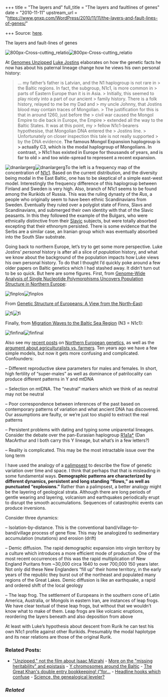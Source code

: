 +++
title = "The layers and"
full_title = "The layers and faultlines of genes"
date = "2010-11-11"
upstream_url = "https://www.gnxp.com/WordPress/2010/11/11/the-layers-and-fault-lines-of-genes/"

+++
Source: [here](https://www.gnxp.com/WordPress/2010/11/11/the-layers-and-fault-lines-of-genes/).

The layers and fault-lines of genes

![800px-Cross-cutting_relatio](https://i0.wp.com/blogs.discovermagazine.com/gnxp/files/2010/11/800px-Cross-cutting_relatio.png?resize=600%2C315)![800px-Cross-cutting_relatio](https://i0.wp.com/blogs.discovermagazine.com/gnxp/files/2010/11/800px-Cross-cutting_relatio.png?resize=600%2C315)

At [Genomes Unzipped](http://www.genomesunzipped.org/2010/11/a-new-family-history.php) [Luke Jostins](http://www.genomesunzipped.org/2010/11/a-new-family-history.php) elaborates on how the genetic facts he now has about his paternal lineage change how he views his own personal history:

> … my father’s father is Latvian, and the N1 haplogroup is not rare in > the Baltic regions. In fact, the subgroup, N1c1, is more common in > parts of Eastern Europe than it is in Asia. >
> Initially, this seemed to play nicely into a part of our ancient > family history. There is a folk history, relayed to me be my Dad and > my uncle Johnny, that Jostins blood may contain traces of Mongolian. > The justification for this is that in around 1260, just before the > civil war caused the Mongol Empire to die back in Europe, the Empire > extended all the way to the Baltic States. It was at this point, my > fellow N1c1-bearers hypothesise, that Mongolian DNA entered the > Jostins line. >
> Unfortunately on closer inspection this tale is not really supported > by the DNA evidence. **The famous Mongol Expansion haplogroup is > actually C3, which is the modal haplogroup of Mongolians. In contrast, > N1c1 has existed in Europe for thousands of years, and is far to old > and too wide-spread to represent a recent expansion.**

![dnanlargerg](https://i0.wp.com/blogs.discovermagazine.com/gnxp/files/2010/11/dnanlargerg.png?resize=300%2C206)![dnanlargerg](https://i0.wp.com/blogs.discovermagazine.com/gnxp/files/2010/11/dnanlargerg.png?resize=300%2C206)To the left is a frequency map of the concentration of [N1c1](https://en.wikipedia.org/wiki/Haplogroup_N_(Y-DNA)#Haplogroup_N1c1). Based on the current distribution, and the diversity being modal in the East Baltic, one has to be skeptical of a simple east-west model. Interestingly the frequency difference of this haplogroup between Finland and Sweden is very high. Also, branch of N1c1 seems to be found among the Rurikids of Russia. This was the ruling dynasty of the *Rus*, a people who originally seem to have been ethnic Scandinavians from Sweden. Eventually they ruled over a polyglot state of Finns, Slavs and Scandinavians, and submerged their own identity with that of the Slavic peasants. In this they followed the example of the Bulgars, who were ethnically distinctive from their [Slavic](https://en.wikipedia.org/wiki/Serbs#Name_and_etymology) subjects, but were totally absorbed excepting that their ethnonym persisted. There is some evidence that the Serbs are a similar case, an Iranian group which was eventually absorbed into the South Slav substrate.

Going back to northern Europe, let’s try to get some more perspective. Luke Jostins’ *personal* history is after all a slice of *population* history, and what we know about the background of the population impacts how Luke views his own personal history. To do that I thought I’d quickly poke around a few older papers on Baltic genetics which I had stashed away. It didn’t turn out to be so quick. But here are some figures. First, from [Genome-Wide Analysis of Single Nucleotide Polymorphisms Uncovers Population Structure in Northern Europe](http://www.plosone.org/article/info:doi/10.1371/journal.pone.0003519):

![finplos](https://i0.wp.com/blogs.discovermagazine.com/gnxp/files/2010/11/finplos.png?resize=600%2C421)![finplos](https://i0.wp.com/blogs.discovermagazine.com/gnxp/files/2010/11/finplos.png?resize=600%2C421)

From [Genetic Structure of Europeans: A View from the North–East](http://www.plosone.org/article/info:doi/10.1371/journal.pone.0005472):

![fi](https://i0.wp.com/blogs.discovermagazine.com/gnxp/files/2010/11/fi.png?resize=600%2C590)![fi](https://i0.wp.com/blogs.discovermagazine.com/gnxp/files/2010/11/fi.png?resize=600%2C590)

Finally, from [Migration Waves to the Baltic Sea Region](http://www.ncbi.nlm.nih.gov/pubmed/18294359) (N3 = N1c1):

![finfinal](https://i0.wp.com/blogs.discovermagazine.com/gnxp/files/2010/11/finfinal.png?resize=600%2C337)![finfinal](https://i0.wp.com/blogs.discovermagazine.com/gnxp/files/2010/11/finfinal.png?resize=600%2C337)

Also see my [recent posts](http://blogs.discovermagazine.com/gnxp/2010/11/the-genetic-heritage-of-europes-north/) on [Northern European genetics](http://blogs.discovermagazine.com/gnxp/2010/11/around-the-great-northern-circle/), as well as the [argument about agriculturalists vs. farmers](http://blogs.discovermagazine.com/gnxp/2010/11/european-man-of-many-faces-cain-vs-abel/). Ten years ago we have a few simple models, but now it gets more confusing and complicated. Confounders:

– Different reproductive skew parameters for males and females. In short, high fertility of “super-males” as well as dominance of patrilocality can produce different patterns in Y and mtDNA

– Selection on mtDNA. The “neutral” markers which we think of as neutral may not be neutral

– Poor correspondence between inferences of the past based on contemporary patterns of variation and what ancient DNA has discovered. Our assumptions are faulty, or we’re just too stupid to extract the real patterns

– Persistent problems with dating and typing some uniparental lineages. Consider the debate over the pan-Eurasian haplogroup [R1a1a\*](https://en.wikipedia.org/wiki/Haplogroup_R1a_(Y-DNA)#Different_meanings_of_.22R1a.22) (Dan MacArthur and I both carry this Y lineage, but what’s in a few letters?)

– Reality is complicated. This may be the most intractable issue over the long term

I have used the analogy of a [palimpsest](https://en.wikipedia.org/wiki/Palimpsest) to describe the flow of genetic variation over time and space. I think that perhaps that that is misleading in some fundamental ways. **Demographic patterns are characterized by different dynamics, persistent and long standing “flows,” as well as punctuated “explosions.”** Rather than a palimpsest, a better analogy might be the layering of geological strata. Although there are long periods of gentle wearing and layering, volcanism and earthquakes periodically erupt to disrupt the smooth accumulations. Sequences of catastrophic events can produce inversions.

Consider three dynamics:

– Isolation-by-distance. This is the conventional band/village-to-band/village process of gene flow. This may be analogized to sedimentary accumulation (mutations) and erosion (drift)

– Demic diffusion. The rapid demographic expansion into virgin territory by a culture which introduces a more efficient mode of production. One of the most recent occurrences of this was the rapid multiplication of New England Puritans from \~30,000 circa 1640 to over 700,000 150 years later. Not only did these New Englanders “fill up” their home territory, in the early years of the republic they burst out of the northeast and populated many regions of the Great Lakes. Demic diffusion is like an earthquake, a rapid and ordered shift of the local geology

– The leap frog. The settlement of Europeans in the southern cone of Latin America, Australia, or Mongols in eastern Iran, are instances of leap frogs. We have clear textual of these leap frogs, but without that we wouldn’t know what to make of them. Leap frogs are like volcanic eruptions, reordering the layers beneath and also deposition from above

At least with Luke’s hypothesis about descent from Rurik he can test his own N1c1 profile against other Rurikids. Presumably the modal haplotype and its near relations are those of the original Rurik.

### Related Posts:

- ["Unzipped," not the film about Isaac
  Mizrahi](https://www.gnxp.com/WordPress/2010/07/12/unzipped-not-the-film-about-isaac-mizrahi/) - [More on the "missing heritability" and
  epistasis](https://www.gnxp.com/WordPress/2012/01/09/more-on-the-missing-heritability-and-epistasis/) - [Y chromosomes around the
  Baltic](https://www.gnxp.com/WordPress/2021/05/08/y-chromosomes-around-the-baltic/) - [The Great Khan's double entry bookkeeping!
  ("for…](https://www.gnxp.com/WordPress/2006/06/06/the-great-khan-s-double-entry-bookkeeping-for-entertainment-purposes-only/) - [Headline hooks which
  confuse](https://www.gnxp.com/WordPress/2013/03/08/headline-hooks-which-confuse/) - [Science, the genealogical
  leveler?](https://www.gnxp.com/WordPress/2012/05/29/science-the-genealogical-leveler/)

### *Related*

[](https://www.addtoany.com/add_to/facebook?linkurl=https%3A%2F%2Fwww.gnxp.com%2FWordPress%2F2010%2F11%2F11%2Fthe-layers-and-fault-lines-of-genes%2F&linkname=The%20layers%20and%20fault-lines%20of%20genes "Facebook")[](https://www.addtoany.com/add_to/twitter?linkurl=https%3A%2F%2Fwww.gnxp.com%2FWordPress%2F2010%2F11%2F11%2Fthe-layers-and-fault-lines-of-genes%2F&linkname=The%20layers%20and%20fault-lines%20of%20genes "Twitter")[](https://www.addtoany.com/add_to/email?linkurl=https%3A%2F%2Fwww.gnxp.com%2FWordPress%2F2010%2F11%2F11%2Fthe-layers-and-fault-lines-of-genes%2F&linkname=The%20layers%20and%20fault-lines%20of%20genes "Email")[](https://www.addtoany.com/share)
